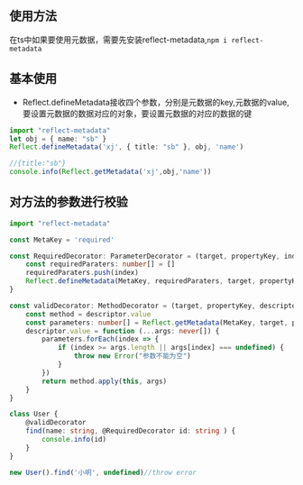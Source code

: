 ## 使用方法
在ts中如果要使用元数据，需要先安装reflect-metadata,`npm i reflect-metadata`
## 基本使用
- Reflect.defineMetadata接收四个参数，分别是元数据的key,元数据的value,要设置元数据的数据对应的对象，要设置元数据的对应的数据的键
```typescript
import "reflect-metadata"
let obj = { name: "sb" }
Reflect.defineMetadata('xj', { title: "sb" }, obj, 'name')

//{title:"sb"}
console.info(Reflect.getMetadata('xj',obj,'name'))
```

## 对方法的参数进行校验
```typescript
import "reflect-metadata"

const MetaKey = 'required'

const RequiredDecorator: ParameterDecorator = (target, propertyKey, index) => {
	const requiredParaters: number[] = []
	requiredParaters.push(index)
	Reflect.defineMetadata(MetaKey, requiredParaters, target, propertyKey)
}

const validDecorator: MethodDecorator = (target, propertyKey, descriptor: PropertyDescriptor) => {
	const method = descriptor.value
	const parameters: number[] = Reflect.getMetadata(MetaKey, target, propertyKey) || []
	descriptor.value = function (...args: never[]) {
		parameters.forEach(index => {
			if (index >= args.length || args[index] === undefined) {
				throw new Error("参数不能为空")
			}
		})
		return method.apply(this, args)
	}
}

class User {
	@validDecorator
	find(name: string, @RequiredDecorator id: string ) {
		console.info(id)
	}
}

new User().find('小明', undefined)//throw error
```